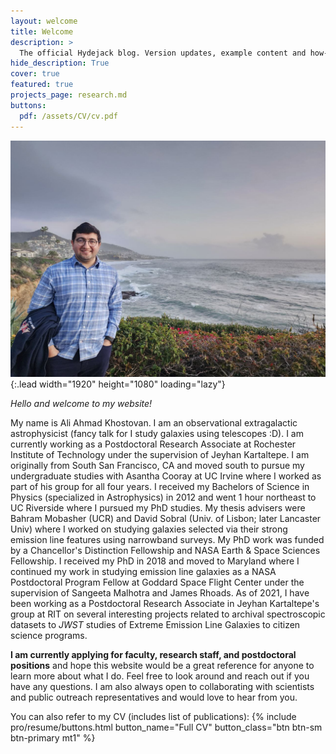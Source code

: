 ```yaml
---
layout: welcome
title: Welcome
description: >
  The official Hydejack blog. Version updates, example content and how-to guides on how to blog with Jekyll.
hide_description: True
cover: true
featured: true
projects_page: research.md
buttons:
  pdf: /assets/CV/cv.pdf
---
```



![Main Image](assets/img/main/aak_main_image.jpg){:.lead width="1920" height="1080" loading="lazy"}

*Hello and welcome to my website!* 

My name is Ali Ahmad Khostovan. I am an observational extragalactic astrophysicist (fancy talk for I study galaxies using telescopes :D). I am currently
working as a Postdoctoral Research Associate at Rochester Institute of Technology under the supervision of Jeyhan Kartaltepe. I am originally from 
South San Francisco, CA and moved south to pursue my undergraduate studies with Asantha Cooray at UC Irvine where I worked as part of his group for all
four years. I received my Bachelors of Science in Physics (specialized in Astrophysics) in 2012 and went 1 hour northeast to UC Riverside where I pursued
my PhD studies. My thesis advisers were Bahram Mobasher (UCR) and David Sobral (Univ. of Lisbon; later Lancaster Univ) where I worked on studying galaxies
selected via their strong emission line features using narrowband surveys. My PhD work was funded by a Chancellor's Distinction Fellowship and NASA Earth
& Space Sciences Fellowship. I received my PhD in 2018 and moved to Maryland where I continued my work in studying emission line galaxies as a NASA Postdoctoral
Program Fellow at Goddard Space Flight Center under the supervision of Sangeeta Malhotra and James Rhoads. As of 2021, I have been working as a Postdoctoral Research Associate
in Jeyhan Kartaltepe's group at RIT on several interesting projects related to archival spectroscopic datasets to *JWST* studies of Extreme Emission Line Galaxies to citizen science programs.

**I am currently applying for faculty, research staff, and postdoctoral positions** and hope this website would be a great reference for anyone to learn more about what I do. Feel free to look around and reach out if you have any questions. I
am also always open to collaborating with scientists and public outreach representatives and would love to hear from you.

You can also refer to my CV (includes list of publications):
{% include pro/resume/buttons.html button_name="Full CV" button_class="btn btn-sm btn-primary mt1" %}

<!--projects-->